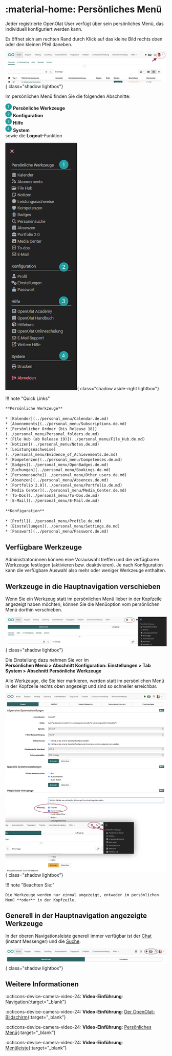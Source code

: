 # :material-home: Persönliches Menü

Jeder registrierte OpenOlat User verfügt über sein persönliches Menü, das individuell konfiguriert werden kann.

Es öffnet sich am rechten Rand durch Klick auf das kleine Bild rechts oben oder den kleinen Pfeil daneben.

![pers_menu1_v1_de.png](assets/pers_menu1_v1_de.png){ class="shadow lightbox"}

Im persönlichen Menü finden Sie die folgenden Abschnitte:

![1_green_20.png](assets/1_green_20.png) **Persönliche Werkzeuge** <br>
![2_green_20.png](assets/2_green_20.png) **Konfiguration** <br>
![3_green_20.png](assets/3_green_20.png) **Hilfe**<br>
![4_green_20.png](assets/4_green_20.png) **System** <br>
sowie die **Logout**-Funktion

![pers_menu2_v2_de.png](assets/persoenliche_Werkzeuge_20.jpg){ class="shadow aside-right lightbox"}

!!! note "Quick Links"

    **Persönliche Werkzeuge**

    * [Kalender](../personal_menu/Calendar.de.md)
    * [Abonnements](../personal_menu/Subscriptions.de.md)
    * [Persönlicher Ordner (bis Release 18)](../personal_menu/Personal_folders.de.md)
    * [File Hub (ab Release 19)](../personal_menu/File_Hub.de.md)
    * [Notizen](../personal_menu/Notes.de.md)
    * [Leistungsnachweise](../personal_menu/Evidence_of_Achievements.de.md)
    * [Kompetenzen](../personal_menu/Competences.de.md)
    * [Badges](../personal_menu/OpenBadges.de.md)
    * [Buchungen](../personal_menu/Bookings.de.md)
    * [Personensuche](../personal_menu/Other_users.de.md)
    * [Absenzen](../personal_menu/Absences.de.md)
    * [Portfolio 2.0](../personal_menu/Portfolio.de.md)
    * [Media Center](../personal_menu/Media_Center.de.md)
    * [To-Dos](../personal_menu/To-Dos.de.md)
    * [E-Mail](../personal_menu/E-Mail.de.md)

    **Konfiguration**

    * [Profil](../personal_menu/Profile.de.md)
    * [Einstellungen](../personal_menu/Settings.de.md)
    * [Passwort](../personal_menu/Password.de.md)


## Verfügbare Werkzeuge

Administrator:innen können eine Vorauswahl treffen und die verfügbaren Werkzeuge festlegen (aktivieren bzw. deaktivieren).
Je nach Konfiguration kann die verfügbare Auswahl also mehr oder weniger Werkzeuge enthalten.

## Werkzeuge in die Hauptnavigation verschieben

Wenn Sie ein Werkzeug statt im persönlichen Menü lieber in der Kopfzeile angezeigt haben möchten, können Sie die Menüoption vom persönlichen Menü dorthin verschieben. 

![pers_menu_moved_tool_v1_de.png](assets/pers_menu_moved_tool_v1_de.png){ class="shadow lightbox"}

Die Einstellung dazu nehmen Sie vor im<br>
**Persönlichen Menü > Abschnitt Konfiguration: Einstellungen > Tab System > Abschnitt Persönliche Werkzeuge**

Alle Werkzeuge, die Sie hier markieren, werden statt im persönlichen Menü in der Kopfzeile rechts oben angezeigt und sind so schneller erreichbar. 

![pers_menu_move_item_v1_de.png](assets/pers_menu_move_item_v1_de.png){ class="shadow lightbox"}

!!! note "Beachten Sie:"

    Die Werkzeuge werden nur einmal angezeigt, entweder im persönlichen Menü **oder** in der Kopfzeile.


## Generell in der Hauptnavigation angezeigte Werkzeuge

In der oberen Navigationsleiste generell immer verfügbar ist der [Chat](../basic_concepts/Chat.de.md) (instant Messenger) und die [Suche](../basic_concepts/Full_Text_Search.de.md).

![pers_menu_chat_suche_v1_de.png](assets/pers_menu_chat_suche_v1_de.png){ class="shadow lightbox"}


## Weitere Informationen

:octicons-device-camera-video-24: **Video-Einführung**: [Navigation](<https://www.youtube.com/embed/kxfVVbfDXMw>){:target="_blank”}

:octicons-device-camera-video-24: **Video-Einführung**: [Der OpenOlat-Bildschirm](<https://www.youtube.com/embed/WbD6ZSgZ02Y>){:target="_blank”}

:octicons-device-camera-video-24: **Video-Einführung**: [Persönliches Menü](<https://www.youtube.com/embed/VxK1EKV7_rc>){:target="_blank”}

:octicons-device-camera-video-24: **Video-Einführung**: [Menüleiste](<https://www.youtube.com/embed/_abUlsfmBcs>){:target="_blank”}
